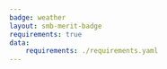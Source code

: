 ```yaml
---
badge: weather
layout: smb-merit-badge
requirements: true
data:
    requirements: ./requirements.yaml
---
```

